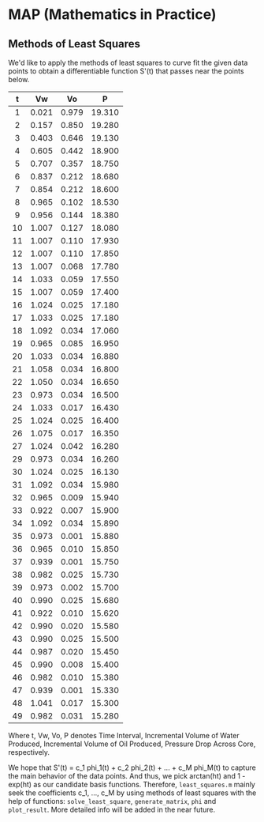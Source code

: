 # MAP (Mathematics in Practice)

## Methods of Least Squares

We'd like to apply the methods of least squares to curve fit the given data points to obtain a differentiable function S'(t) that passes near the points below.

|  t   |  Vw   |  Vo   |   P    |
| :--: | :---: | :---: | :----: |
|  1   | 0.021 | 0.979 | 19.310 |
|  2   | 0.157 | 0.850 | 19.280 |
|  3   | 0.403 | 0.646 | 19.130 |
|  4   | 0.605 | 0.442 | 18.900 |
|  5   | 0.707 | 0.357 | 18.750 |
|  6   | 0.837 | 0.212 | 18.680 |
|  7   | 0.854 | 0.212 | 18.600 |
|  8   | 0.965 | 0.102 | 18.530 |
|  9   | 0.956 | 0.144 | 18.380 |
|  10  | 1.007 | 0.127 | 18.080 |
|  11  | 1.007 | 0.110 | 17.930 |
|  12  | 1.007 | 0.110 | 17.850 |
|  13  | 1.007 | 0.068 | 17.780 |
|  14  | 1.033 | 0.059 | 17.550 |
|  15  | 1.007 | 0.059 | 17.400 |
|  16  | 1.024 | 0.025 | 17.180 |
|  17  | 1.033 | 0.025 | 17.180 |
|  18  | 1.092 | 0.034 | 17.060 |
|  19  | 0.965 | 0.085 | 16.950 |
|  20  | 1.033 | 0.034 | 16.880 |
|  21  | 1.058 | 0.034 | 16.800 |
|  22  | 1.050 | 0.034 | 16.650 |
|  23  | 0.973 | 0.034 | 16.500 |
|  24  | 1.033 | 0.017 | 16.430 |
|  25  | 1.024 | 0.025 | 16.400 |
|  26  | 1.075 | 0.017 | 16.350 |
|  27  | 1.024 | 0.042 | 16.280 |
|  29  | 0.973 | 0.034 | 16.260 |
|  30  | 1.024 | 0.025 | 16.130 |
|  31  | 1.092 | 0.034 | 15.980 |
|  32  | 0.965 | 0.009 | 15.940 |
|  33  | 0.922 | 0.007 | 15.900 |
|  34  | 1.092 | 0.034 | 15.890 |
|  35  | 0.973 | 0.001 | 15.880 |
|  36  | 0.965 | 0.010 | 15.850 |
|  37  | 0.939 | 0.001 | 15.750 |
|  38  | 0.982 | 0.025 | 15.730 |
|  39  | 0.973 | 0.002 | 15.700 |
|  40  | 0.990 | 0.025 | 15.680 |
|  41  | 0.922 | 0.010 | 15.620 |
|  42  | 0.990 | 0.020 | 15.580 |
|  43  | 0.990 | 0.025 | 15.500 |
|  44  | 0.987 | 0.020 | 15.450 |
|  45  | 0.990 | 0.008 | 15.400 |
|  46  | 0.982 | 0.010 | 15.380 |
|  47  | 0.939 | 0.001 | 15.330 |
|  48  | 1.041 | 0.017 | 15.300 |
|  49  | 0.982 | 0.031 | 15.280 |

Where t, Vw, Vo, P denotes Time Interval, Incremental Volume of Water Produced, Incremental Volume of Oil Produced, Pressure Drop Across Core, respectively.

We hope that S'(t) = c_1 phi_1(t) + c_2 phi_2(t) + ... + c_M phi_M(t) to capture the main behavior of the data points. And thus, we pick arctan(ht) and 1 - exp(ht) as our candidate basis functions. Therefore, `least_squares.m` mainly seek the coefficients c_1, ..., c_M by using methods of least squares with the help of functions: `solve_least_square`, `generate_matrix`, `phi` and `plot_result`. More detailed info will be added in the near future.